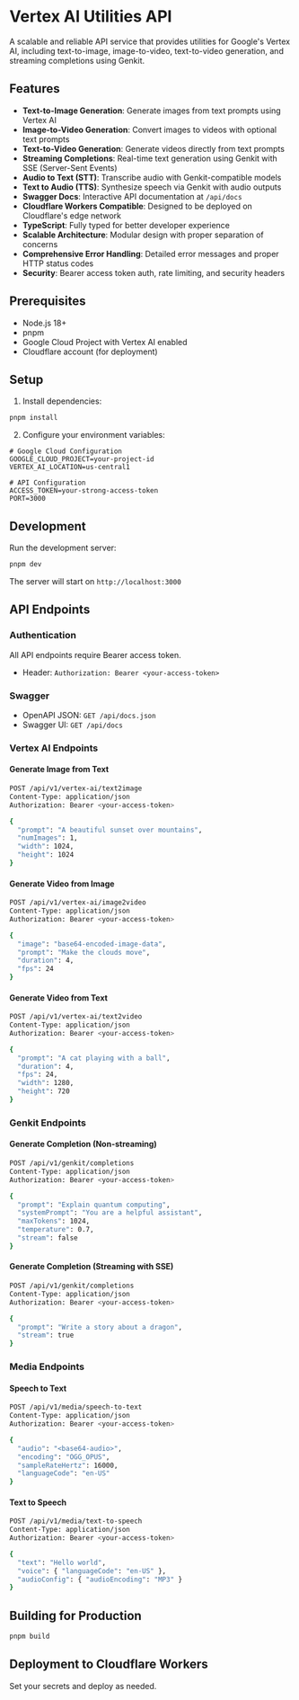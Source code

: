 # Vertex AI Utilities API

A scalable and reliable API service that provides utilities for Google's Vertex AI, including text-to-image, image-to-video, text-to-video generation, and streaming completions using Genkit.

## Features

- **Text-to-Image Generation**: Generate images from text prompts using Vertex AI
- **Image-to-Video Generation**: Convert images to videos with optional text prompts
- **Text-to-Video Generation**: Generate videos directly from text prompts
- **Streaming Completions**: Real-time text generation using Genkit with SSE (Server-Sent Events)
- **Audio to Text (STT)**: Transcribe audio with Genkit-compatible models
- **Text to Audio (TTS)**: Synthesize speech via Genkit with audio outputs
- **Swagger Docs**: Interactive API documentation at `/api/docs`
- **Cloudflare Workers Compatible**: Designed to be deployed on Cloudflare's edge network
- **TypeScript**: Fully typed for better developer experience
- **Scalable Architecture**: Modular design with proper separation of concerns
- **Comprehensive Error Handling**: Detailed error messages and proper HTTP status codes
- **Security**: Bearer access token auth, rate limiting, and security headers

## Prerequisites

- Node.js 18+ 
- pnpm
- Google Cloud Project with Vertex AI enabled
- Cloudflare account (for deployment)

## Setup

1. Install dependencies:

```bash
pnpm install
```

2. Configure your environment variables:

```env
# Google Cloud Configuration
GOOGLE_CLOUD_PROJECT=your-project-id
VERTEX_AI_LOCATION=us-central1

# API Configuration
ACCESS_TOKEN=your-strong-access-token
PORT=3000
```

## Development

Run the development server:

```bash
pnpm dev
```

The server will start on `http://localhost:3000`

## API Endpoints

### Authentication

All API endpoints require Bearer access token.
- Header: `Authorization: Bearer <your-access-token>`

### Swagger

- OpenAPI JSON: `GET /api/docs.json`
- Swagger UI: `GET /api/docs`

### Vertex AI Endpoints

#### Generate Image from Text

```bash
POST /api/v1/vertex-ai/text2image
Content-Type: application/json
Authorization: Bearer <your-access-token>

{
  "prompt": "A beautiful sunset over mountains",
  "numImages": 1,
  "width": 1024,
  "height": 1024
}
```

#### Generate Video from Image

```bash
POST /api/v1/vertex-ai/image2video
Content-Type: application/json
Authorization: Bearer <your-access-token>

{
  "image": "base64-encoded-image-data",
  "prompt": "Make the clouds move",
  "duration": 4,
  "fps": 24
}
```

#### Generate Video from Text

```bash
POST /api/v1/vertex-ai/text2video
Content-Type: application/json
Authorization: Bearer <your-access-token>

{
  "prompt": "A cat playing with a ball",
  "duration": 4,
  "fps": 24,
  "width": 1280,
  "height": 720
}
```

### Genkit Endpoints

#### Generate Completion (Non-streaming)

```bash
POST /api/v1/genkit/completions
Content-Type: application/json
Authorization: Bearer <your-access-token>

{
  "prompt": "Explain quantum computing",
  "systemPrompt": "You are a helpful assistant",
  "maxTokens": 1024,
  "temperature": 0.7,
  "stream": false
}
```

#### Generate Completion (Streaming with SSE)

```bash
POST /api/v1/genkit/completions
Content-Type: application/json
Authorization: Bearer <your-access-token>

{
  "prompt": "Write a story about a dragon",
  "stream": true
}
```

### Media Endpoints

#### Speech to Text

```bash
POST /api/v1/media/speech-to-text
Content-Type: application/json
Authorization: Bearer <your-access-token>

{
  "audio": "<base64-audio>",
  "encoding": "OGG_OPUS",
  "sampleRateHertz": 16000,
  "languageCode": "en-US"
}
```

#### Text to Speech

```bash
POST /api/v1/media/text-to-speech
Content-Type: application/json
Authorization: Bearer <your-access-token>

{
  "text": "Hello world",
  "voice": { "languageCode": "en-US" },
  "audioConfig": { "audioEncoding": "MP3" }
}
```

## Building for Production

```bash
pnpm build
```

## Deployment to Cloudflare Workers

Set your secrets and deploy as needed.